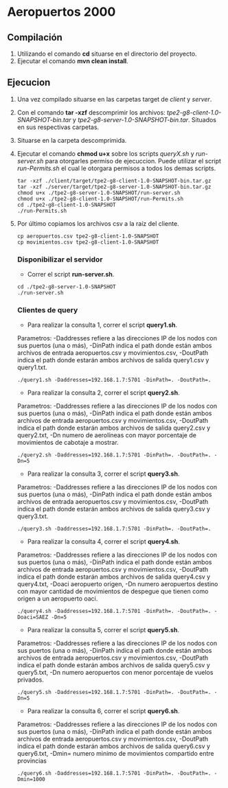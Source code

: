 # Aeropuertos 2000

## Compilación
1. Utilizando el comando **cd** situarse en el directorio del proyecto.
2. Ejecutar el comando **mvn clean install**.

## Ejecucion
1. Una vez compilado situarse en las carpetas target de *client* y *server*.
2. Con el comando **tar -xzf** descomprimir los archivos: *tpe2-g8-client-1.0-SNAPSHOT-bin.tar* y *tpe2-g8-server-1.0-SNAPSHOT-bin.tar*.
Situados en sus respectivas carpetas. 
3. Situarse en la carpeta descomprimida.
4. Ejecutar el comando **chmod u+x** sobre los scripts *queryX.sh* y *run-server.sh* para otorgarles permiso de ejecuccion.
Puede utilizar el script *run-Permits.sh* el cual le otorgara permisos a todos los demas scripts.
    
    ```
    tar -xzf ./client/target/tpe2-g8-client-1.0-SNAPSHOT-bin.tar.gz
    tar -xzf ./server/target/tpe2-g8-server-1.0-SNAPSHOT-bin.tar.gz
    chmod u+x ./tpe2-g8-server-1.0-SNAPSHOT/run-server.sh 
    chmod u+x ./tpe2-g8-client-1.0-SNAPSHOT/run-Permits.sh
    cd ./tpe2-g8-client-1.0-SNAPSHOT
    ./run-Permits.sh
    ```
    
5. Por último copiamos los archivos csv a la raíz del cliente.

    ```
    cp aeropuertos.csv tpe2-g8-client-1.0-SNAPSHOT
    cp movimientos.csv tpe2-g8-client-1.0-SNAPSHOT
    ```
    
    ### Disponibilizar el servidor
    - Correr el script **run-server.sh**.
    ```
    cd ./tpe2-g8-server-1.0-SNAPSHOT
    ./run-server.sh
    ``` 
    ### Clientes de query
    - Para realizar la consulta 1, correr el script **query1.sh**.
    
    Parametros: -Daddresses refiere a las direcciones IP de los nodos con sus puertos (una o más), -DinPath indica el path donde están ambos archivos de entrada aeropuertos.csv y movimientos.csv, -DoutPath indica el path donde estarán ambos archivos de salida query1.csv y query1.txt.
    ```
    ./query1.sh -Daddresses=192.168.1.7:5701 -DinPath=. -DoutPath=.
    ```
    - Para realizar la consulta 2, correr el script **query2.sh**.
    
    Parametros: -Daddresses refiere a las direcciones IP de los nodos con sus puertos (una o más), -DinPath indica el path donde están ambos archivos de entrada aeropuertos.csv y movimientos.csv, -DoutPath indica el path donde estarán ambos archivos de salida query2.csv y query2.txt, -Dn numero de aerolíneas con mayor porcentaje de movimientos de cabotaje a mostrar.
    ```
    ./query2.sh -Daddresses=192.168.1.7:5701 -DinPath=. -DoutPath=. -Dn=5
    ``` 
    - Para realizar la consulta 3, correr el script **query3.sh**.
    
    Parametros: -Daddresses refiere a las direcciones IP de los nodos con sus puertos (una o más), -DinPath indica el path donde están ambos archivos de entrada aeropuertos.csv y movimientos.csv, -DoutPath indica el path donde estarán ambos archivos de salida query3.csv y query3.txt.
    ```
    ./query3.sh -Daddresses=192.168.1.7:5701 -DinPath=. -DoutPath=.
    ```
    - Para realizar la consulta 4, correr el script **query4.sh**.
    
    Parametros: -Daddresses refiere a las direcciones IP de los nodos con sus puertos (una o más), -DinPath indica el path donde están ambos archivos de entrada aeropuertos.csv y movimientos.csv, -DoutPath indica el path donde estarán ambos archivos de salida query4.csv y query4.txt, -Doaci aeropuerto origen, -Dn numero aeropuertos destino con mayor cantidad de movimientos de despegue que tienen como origen a un aeropuerto oaci.
    ```
    ./query4.sh -Daddresses=192.168.1.7:5701 -DinPath=. -DoutPath=. -Doaci=SAEZ -Dn=5
    ```
    - Para realizar la consulta 5, correr el script **query5.sh**.
    
    Parametros: -Daddresses refiere a las direcciones IP de los nodos con sus puertos (una o más), -DinPath indica el path donde están ambos archivos de entrada aeropuertos.csv y movimientos.csv, -DoutPath indica el path donde estarán ambos archivos de salida query5.csv y query5.txt, -Dn numero aeropuertos con menor porcentaje de vuelos privados.
    ```
    ./query5.sh -Daddresses=192.168.1.7:5701 -DinPath=. -DoutPath=. -Dn=5
    ```    
    - Para realizar la consulta 6, correr el script **query6.sh**.
    
    Parametros: -Daddresses refiere a las direcciones IP de los nodos con sus puertos (una o más), -DinPath indica el path donde están ambos archivos de entrada aeropuertos.csv y movimientos.csv, -DoutPath indica el path donde estarán ambos archivos de salida query6.csv y query6.txt, -Dmin= numero minimo de movimientos compartido entre provincias
     ```
     ./query6.sh -Daddresses=192.168.1.7:5701 -DinPath=. -DoutPath=. -Dmin=1000
     ```
    
    
    
    


